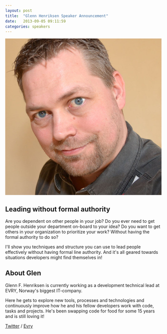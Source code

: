 ```yaml
---
layout: post
title:  "Glenn Henriksen Speaker Announcement"
date:   2013-09-05 09:11:59
categories: speakers
---
```


<img src="/assets/img/nlconf/glen1.jpg" class="pull-right img-thumbnail fiddy" />

## Leading without formal authority

<p class="lead">Are you dependent on other people in your job? Do you ever need to get people outside your department on-board to your idea? Do you want to get others in your organization to prioritize your work? Without having the formal authority to do so? </p>

I'll show you techniques and structure you can use to lead people effectively without having formal line authority. And it's all geared towards situations developers might find themselves in!


## About Glen

<p class="lead">Glenn F. Henriksen is currently working as a development technical lead at EVRY, Norway's biggest IT-company. </p>

Here he gets to explore new tools, processes and technologies and continuously improve how he and his fellow developers work with code, tasks and projects. He's been swapping code for food for some 15 years and is still loving it!


[Twitter](https://twitter.com/henriksen) / [Evry](http://www.evry.com/)